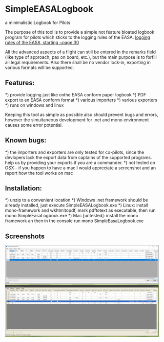 # SimpleEASALogbook
a minimalistic Logbook for Pilots

The purpose of this tool is to provide a simple not feature bloated logbook program for pilots which sticks to the logging rules of the EASA.
[logging rules of the EASA, starting ~page 30](https://www.easa.europa.eu/sites/default/files/dfu/Part-FCL.pdf)

All the advanced aspects of a flight can still be entered in the remarks field (like type of approach, pax on board, etc.), but the main purpose is to forfill all legal requirements.
Also there shall be no vendor lock-in, exporting in various formats will be supported.

## Features:
*) provide logging just like onthe EASA conform paper logbook
*) PDF export to an EASA conform format
*) various importers
*) various exporters
*) runs on windows and linux

Keeping this tool as simple as possible also should prevent bugs and errors, however the simultaneous development for .net and mono environment causes some error potential.

## Known bugs:
*) the importers and exporters are only tested for co-pilots, since the devlopers lack the export data from captains of the supported programs. help us by providing your exports if you are a commander.
*) not tested on OSX - if you happen to have a mac I would appreciate a screenshot and an report how the tool works on mac


## Installation:
*) unzip to a convenient location
*) Windows .net framework should be already installed, just execute SimpleEASALogbook.exe
*) Linux: install mono-framework and wkhtmltopdf, mark pdftotext as executable, then run mono SimpleEasaLogbook.exe
*) Mac [untested]: install the mono framework an then in the console run mono SimpleEasaLogbook.exe


## Screenshots

![running under windows](win.png "running under windows")
![running under linux](linux.png "running under linux")
